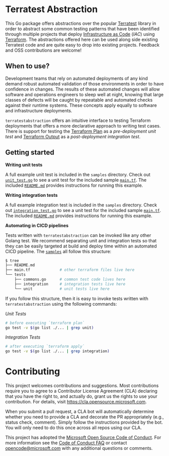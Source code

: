 # Terratest Abstraction

This Go package offers abstractions over the popular [Terratest](https://github.com/gruntwork-io/terratest) library in order to abstract some common testing patterns that have been identified through multiple projects that deploy [Infrastructure as Code](https://docs.microsoft.com/en-us/azure/devops/learn/what-is-infrastructure-as-code) (*IAC*) using [Terraform](https://www.terraform.io/). The abstractions offered here can be used along side existing Terratest code and are quite easy to drop into existing projects. Feedback and OSS contributions are welcome!

## When to use?

Development teams that rely on automated deployments of any kind demand robust automated validation of those environments in order to have confidence in changes. The results of these automated changes will allow software and operations engineers to sleep well at night, knowing that large classes of defects will be caught by repeatable and automated checks against their runtime systems. These concepts apply equally to software and infrastructure deployments.

`terratestabstraction` offers an intuitive interface to testing Terraform deployments that offers a more declarative approach to writing test cases. There is support for testing the [Terraform Plan](https://www.terraform.io/docs/commands/plan.html) as a *pre-deployment unit test* and [Terraform Output](https://www.terraform.io/docs/commands/output.html) as a *post-deployment integration test*.


## Getting started

**Writing unit tests**

A full example unit test is included in the `samples` directory. Check out [`unit_test.go`](samples/azure/tests/unit/unit_test.go) to see a unit test for the included sample [`main.tf`](samples/azure/main.tf). The included [`README.md`](samples/azure/README.md) provides instructions for running this example.

**Writing integration tests**

A full example integration test is included in the `samples` directory. Check out [`integration_test.go`](samples/azure/tests/integration/integration_test.go) to see a unit test for the included sample [`main.tf`](samples/azure/main.tf). The included [`README.md`](samples/azure/README.md) provides instructions for running this example.

**Automating in CICD pipelines**

Tests written with `terratestabstraction` can be invoked like any other Golang test. We recommend separating unit and integration tests so that they can be easily targeted at build and deploy time within an automated CICD pipeline. The [`samples`](./samples) all follow this structure:

```bash
$ tree
├── README.md
├── main.tf             # other terraform files live here
└── tests
    ├── commons.go      # common test code lives here
    ├── integration     # integration tests live here
    └── unit            # unit tests live here
```

If you follow this structure, then it is easy to invoke tests written with `terratestabstraction` using the following commands:

*Unit Tests*
```bash
# before executing `terraform plan`
go test -v $(go list ./... | grep unit)
```

*Integration Tests*
```bash
# after executing `terraform apply`
go test -v $(go list ./... | grep integration)
```


# Contributing

This project welcomes contributions and suggestions.  Most contributions require you to agree to a
Contributor License Agreement (CLA) declaring that you have the right to, and actually do, grant us
the rights to use your contribution. For details, visit https://cla.opensource.microsoft.com.

When you submit a pull request, a CLA bot will automatically determine whether you need to provide
a CLA and decorate the PR appropriately (e.g., status check, comment). Simply follow the instructions
provided by the bot. You will only need to do this once across all repos using our CLA.

This project has adopted the [Microsoft Open Source Code of Conduct](https://opensource.microsoft.com/codeofconduct/).
For more information see the [Code of Conduct FAQ](https://opensource.microsoft.com/codeofconduct/faq/) or
contact [opencode@microsoft.com](mailto:opencode@microsoft.com) with any additional questions or comments.
